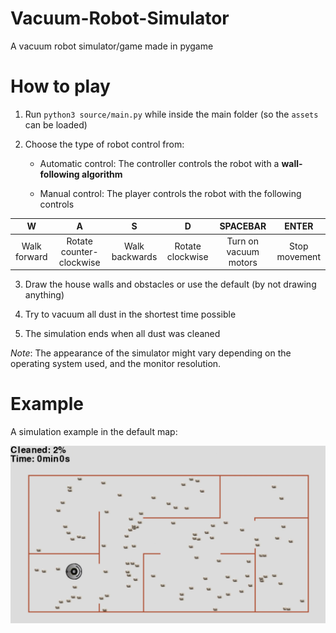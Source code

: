 # Vacuum-Robot-Simulator
A vacuum robot simulator/game made in pygame

# How to play

1. Run `python3 source/main.py` while inside the main folder (so the `assets` can be loaded)

2. Choose the type of robot control from:

    - Automatic control: The controller controls the robot with a **wall-following algorithm**

    - Manual control: The player controls the robot with the following controls

|       W      |             A            |        S       |         D        |        SPACEBAR       |     ENTER     |
|:------------:|:------------------------:|:--------------:|:----------------:|:---------------------:|:-------------:|
| Walk forward | Rotate counter-clockwise | Walk backwards | Rotate clockwise | Turn on vacuum motors | Stop movement |

3. Draw the house walls and obstacles or use the default (by not drawing anything)

4. Try to vacuum all dust in the shortest time possible

5. The simulation ends when all dust was cleaned


*Note*: The appearance of the simulator might vary depending on the operating system used, and the monitor resolution.

# Example

A simulation example in the default map:

![A simulation example in the default map](/assets/example.png "Simulator")
